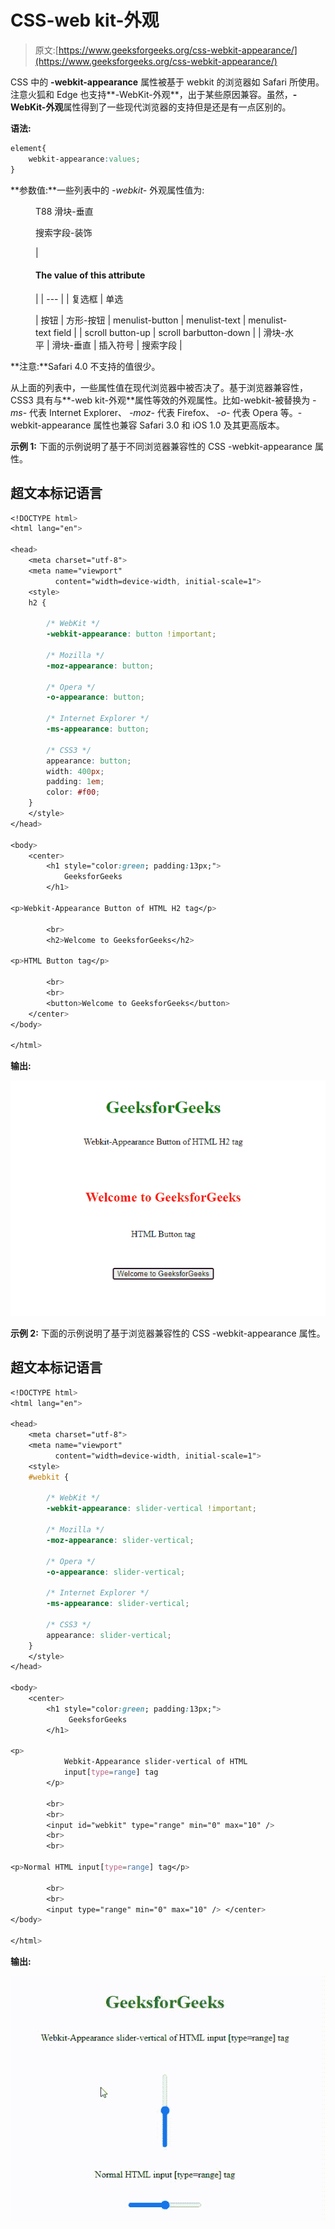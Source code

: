 # CSS-web kit-外观

> 原文:[https://www.geeksforgeeks.org/css-webkit-appearance/](https://www.geeksforgeeks.org/css-webkit-appearance/)

CSS 中的 **-webkit-appearance** 属性被基于 webkit 的浏览器如 Safari 所使用。注意火狐和 Edge 也支持**-WebKit-外观**，出于某些原因兼容。虽然，**-WebKit-外观**属性得到了一些现代浏览器的支持但是还是有一点区别的。

**语法:**

```css
element{
    webkit-appearance:values;
}
```

**参数值:**一些列表中的 *-webkit-* 外观属性值为:

<figure class="table">T88 滑块-垂直

搜索字段-装饰

| 

#### The value of this attribute

 |
| --- |
| 复选框 | 单选

 | 按钮 | 方形-按钮 | menulist-button | menulist-text | menulist-text field |
| scroll button-up | scroll barbutton-down |
| 滑块-水平 | 滑块-垂直 | 插入符号 | 搜索字段 |

</figure>

**注意:**Safari 4.0 不支持的值很少。

从上面的列表中，一些属性值在现代浏览器中被否决了。基于浏览器兼容性，CSS3 具有与**-web kit-外观**属性等效的外观属性。比如-webkit-被替换为 *-ms-* 代表 Internet Explorer、 *-moz-* 代表 Firefox、 *-o-* 代表 Opera 等。-webkit-appearance 属性也兼容 Safari 3.0 和 iOS 1.0 及其更高版本。

**示例 1:** 下面的示例说明了基于不同浏览器兼容性的 CSS -webkit-appearance 属性。

## 超文本标记语言

```css
<!DOCTYPE html>
<html lang="en">

<head>
    <meta charset="utf-8">
    <meta name="viewport"
          content="width=device-width, initial-scale=1">
    <style>
    h2 {

        /* WebKit */
        -webkit-appearance: button !important;

        /* Mozilla */
        -moz-appearance: button;

        /* Opera */
        -o-appearance: button;

        /* Internet Explorer */
        -ms-appearance: button;

        /* CSS3 */
        appearance: button;
        width: 400px;
        padding: 1em;
        color: #f00;
    }
    </style>
</head>

<body>
    <center>
        <h1 style="color:green; padding:13px;">
            GeeksforGeeks
        </h1>

<p>Webkit-Appearance Button of HTML H2 tag</p>

        <br>
        <h2>Welcome to GeeksforGeeks</h2>

<p>HTML Button tag</p>

        <br>
        <br>
        <button>Welcome to GeeksforGeeks</button>
    </center>
</body>

</html>
```

**输出:**

![](img/b351090f8df599f06284162d20014c31.png)

**示例 2:** 下面的示例说明了基于浏览器兼容性的 CSS -webkit-appearance 属性。

## 超文本标记语言

```css
<!DOCTYPE html>
<html lang="en">

<head>
    <meta charset="utf-8">
    <meta name="viewport"
          content="width=device-width, initial-scale=1">
    <style>
    #webkit {

        /* WebKit */
        -webkit-appearance: slider-vertical !important;

        /* Mozilla */
        -moz-appearance: slider-vertical;

        /* Opera */
        -o-appearance: slider-vertical;

        /* Internet Explorer */
        -ms-appearance: slider-vertical;

        /* CSS3 */
        appearance: slider-vertical;
    }
    </style>
</head>

<body>
    <center>
        <h1 style="color:green; padding:13px;">
             GeeksforGeeks
        </h1>

<p>
            Webkit-Appearance slider-vertical of HTML
            input[type=range] tag
        </p>

        <br>
        <br>
        <input id="webkit" type="range" min="0" max="10" />
        <br>
        <br>

<p>Normal HTML input[type=range] tag</p>

        <br>
        <br>
        <input type="range" min="0" max="10" /> </center>
</body>

</html>
```

**输出:**

![](img/7bfc06ea93cb0b67cf9c71d73d1e3fe5.png)